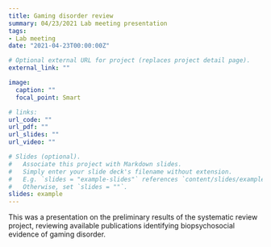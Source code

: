 ```yaml
---
title: Gaming disorder review
summary: 04/23/2021 Lab meeting presentation
tags:
- Lab meeting
date: "2021-04-23T00:00:00Z"

# Optional external URL for project (replaces project detail page).
external_link: ""

image:
  caption: ""
  focal_point: Smart

# links:
url_code: ""
url_pdf: ""
url_slides: ""
url_video: ""

# Slides (optional).
#   Associate this project with Markdown slides.
#   Simply enter your slide deck's filename without extension.
#   E.g. `slides = "example-slides"` references `content/slides/example-slides.md`.
#   Otherwise, set `slides = ""`.
slides: example
---
```


This was a presentation on the preliminary results of the systematic review project, reviewing available publications identifying biopsychosocial evidence of gaming disorder.